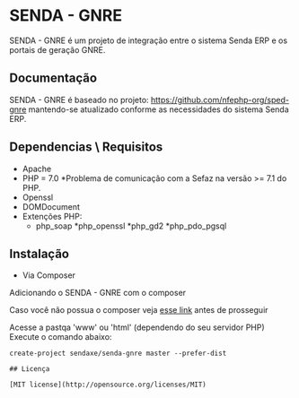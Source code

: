 # SENDA - GNRE

SENDA - GNRE é um projeto de integração entre o sistema Senda ERP e os portais de geração GNRE.

## Documentação
SENDA - GNRE é baseado no projeto: https://github.com/nfephp-org/sped-gnre mantendo-se atualizado conforme as necessidades do sistema Senda ERP.

## Dependencias \ Requisitos
- Apache
- PHP = 7.0 *Problema de comunicação com a Sefaz na versão >= 7.1 do PHP.
- Openssl
- DOMDocument
- Extenções PHP:
  - php_soap
*php_openssl
*php_gd2
*php_pdo_pgsql


## Instalação
- Via Composer

Adicionando o SENDA - GNRE com o composer

Caso você não possua o composer veja [esse link](https://getcomposer.org/doc/01-basic-usage.md) antes de prosseguir

Acesse a pastqa 'www' ou 'html' (dependendo do seu servidor PHP)
Execute o comando abaixo:
``` terminal
create-project sendaxe/senda-gnre master --prefer-dist

## Licença

[MIT license](http://opensource.org/licenses/MIT)
